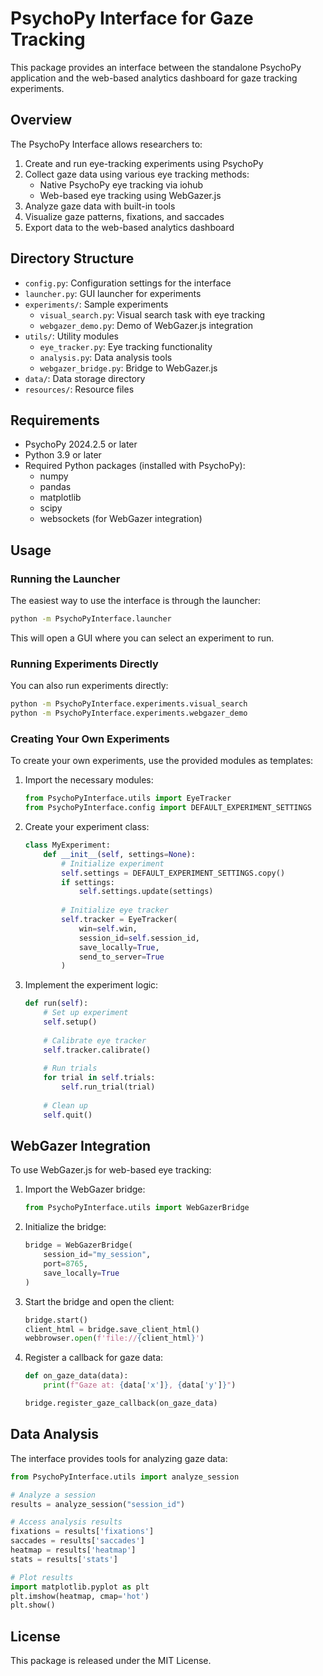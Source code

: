 # PsychoPy Interface for Gaze Tracking

This package provides an interface between the standalone PsychoPy application and the web-based analytics dashboard for gaze tracking experiments.

## Overview

The PsychoPy Interface allows researchers to:

1. Create and run eye-tracking experiments using PsychoPy
2. Collect gaze data using various eye tracking methods:
   - Native PsychoPy eye tracking via iohub
   - Web-based eye tracking using WebGazer.js
3. Analyze gaze data with built-in tools
4. Visualize gaze patterns, fixations, and saccades
5. Export data to the web-based analytics dashboard

## Directory Structure

- `config.py`: Configuration settings for the interface
- `launcher.py`: GUI launcher for experiments
- `experiments/`: Sample experiments
  - `visual_search.py`: Visual search task with eye tracking
  - `webgazer_demo.py`: Demo of WebGazer.js integration
- `utils/`: Utility modules
  - `eye_tracker.py`: Eye tracking functionality
  - `analysis.py`: Data analysis tools
  - `webgazer_bridge.py`: Bridge to WebGazer.js
- `data/`: Data storage directory
- `resources/`: Resource files

## Requirements

- PsychoPy 2024.2.5 or later
- Python 3.9 or later
- Required Python packages (installed with PsychoPy):
  - numpy
  - pandas
  - matplotlib
  - scipy
  - websockets (for WebGazer integration)

## Usage

### Running the Launcher

The easiest way to use the interface is through the launcher:

```bash
python -m PsychoPyInterface.launcher
```

This will open a GUI where you can select an experiment to run.

### Running Experiments Directly

You can also run experiments directly:

```bash
python -m PsychoPyInterface.experiments.visual_search
python -m PsychoPyInterface.experiments.webgazer_demo
```

### Creating Your Own Experiments

To create your own experiments, use the provided modules as templates:

1. Import the necessary modules:

   ```python
   from PsychoPyInterface.utils import EyeTracker
   from PsychoPyInterface.config import DEFAULT_EXPERIMENT_SETTINGS
   ```

2. Create your experiment class:

   ```python
   class MyExperiment:
       def __init__(self, settings=None):
           # Initialize experiment
           self.settings = DEFAULT_EXPERIMENT_SETTINGS.copy()
           if settings:
               self.settings.update(settings)
           
           # Initialize eye tracker
           self.tracker = EyeTracker(
               win=self.win,
               session_id=self.session_id,
               save_locally=True,
               send_to_server=True
           )
   ```

3. Implement the experiment logic:

   ```python
   def run(self):
       # Set up experiment
       self.setup()
       
       # Calibrate eye tracker
       self.tracker.calibrate()
       
       # Run trials
       for trial in self.trials:
           self.run_trial(trial)
       
       # Clean up
       self.quit()
   ```

## WebGazer Integration

To use WebGazer.js for web-based eye tracking:

1. Import the WebGazer bridge:

   ```python
   from PsychoPyInterface.utils import WebGazerBridge
   ```

2. Initialize the bridge:

   ```python
   bridge = WebGazerBridge(
       session_id="my_session",
       port=8765,
       save_locally=True
   )
   ```

3. Start the bridge and open the client:

   ```python
   bridge.start()
   client_html = bridge.save_client_html()
   webbrowser.open(f'file://{client_html}')
   ```

4. Register a callback for gaze data:

   ```python
   def on_gaze_data(data):
       print(f"Gaze at: {data['x']}, {data['y']}")
   
   bridge.register_gaze_callback(on_gaze_data)
   ```

## Data Analysis

The interface provides tools for analyzing gaze data:

```python
from PsychoPyInterface.utils import analyze_session

# Analyze a session
results = analyze_session("session_id")

# Access analysis results
fixations = results['fixations']
saccades = results['saccades']
heatmap = results['heatmap']
stats = results['stats']

# Plot results
import matplotlib.pyplot as plt
plt.imshow(heatmap, cmap='hot')
plt.show()
```

## License

This package is released under the MIT License.
